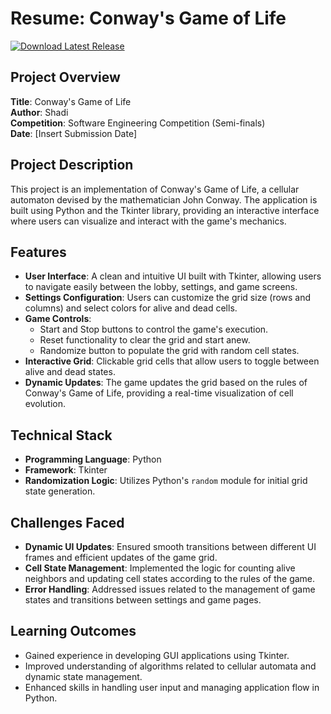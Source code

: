 # Resume: Conway's Game of Life

[![Download Latest Release](https://img.shields.io/badge/Download-Latest%20Release-blue)](https://github.com/Oxshady/dragons-game-of-life/releases/tag/v1.0.0)

## Project Overview
**Title**: Conway's Game of Life  
**Author**: Shadi  
**Competition**: Software Engineering Competition (Semi-finals)  
**Date**: [Insert Submission Date]

## Project Description
This project is an implementation of Conway's Game of Life, a cellular automaton devised by the mathematician John Conway. The application is built using Python and the Tkinter library, providing an interactive interface where users can visualize and interact with the game's mechanics.

## Features
- **User Interface**: A clean and intuitive UI built with Tkinter, allowing users to navigate easily between the lobby, settings, and game screens.
- **Settings Configuration**: Users can customize the grid size (rows and columns) and select colors for alive and dead cells.
- **Game Controls**: 
  - Start and Stop buttons to control the game's execution.
  - Reset functionality to clear the grid and start anew.
  - Randomize button to populate the grid with random cell states.
- **Interactive Grid**: Clickable grid cells that allow users to toggle between alive and dead states.
- **Dynamic Updates**: The game updates the grid based on the rules of Conway's Game of Life, providing a real-time visualization of cell evolution.

## Technical Stack
- **Programming Language**: Python
- **Framework**: Tkinter
- **Randomization Logic**: Utilizes Python's `random` module for initial grid state generation.

## Challenges Faced
- **Dynamic UI Updates**: Ensured smooth transitions between different UI frames and efficient updates of the game grid.
- **Cell State Management**: Implemented the logic for counting alive neighbors and updating cell states according to the rules of the game.
- **Error Handling**: Addressed issues related to the management of game states and transitions between settings and game pages.

## Learning Outcomes
- Gained experience in developing GUI applications using Tkinter.
- Improved understanding of algorithms related to cellular automata and dynamic state management.
- Enhanced skills in handling user input and managing application flow in Python.
